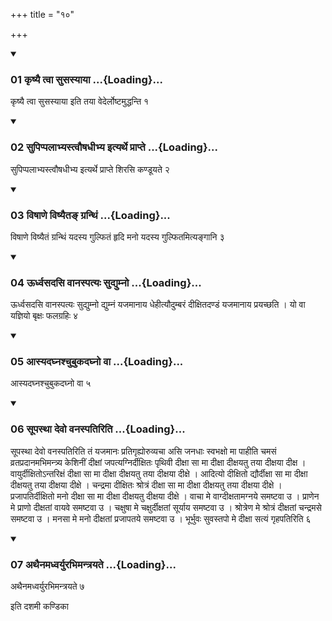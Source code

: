 +++
title = "१०"

+++

<div class="js_include" includetitle="true" newlevelforh1="3" unfilled="" url="/vedAH_yajuH/taittirIyam/sUtram/ApastambaH/shrautam/vishvAsa-prastutiH/10/10/01_kRShyai_tvA_susasyAyA.md">
<details open><summary><h3>01 कृष्यै त्वा सुसस्याया ...{Loading}...</h3></summary>

कृष्यै त्वा सुसस्याया इति तया वेदेर्लोष्टमुद्धन्ति १
</details>
</div>

<div class="js_include collapsed" newlevelforh1="4" title="सर्वाष् टीकाः" url="/vedAH_yajuH/taittirIyam/sUtram/ApastambaH/shrautam/sarvASh_TIkAH/10/10/01_kRShyai_tvA_susasyAyA.md"> </div>



<div class="js_include collapsed" newlevelforh1="4" title="मूलम्" url="/vedAH_yajuH/taittirIyam/sUtram/ApastambaH/shrautam/mUlam/10/10/01_kRShyai_tvA_susasyAyA.md"> </div>


<div class="js_include" includetitle="true" newlevelforh1="3" unfilled="" url="/vedAH_yajuH/taittirIyam/sUtram/ApastambaH/shrautam/vishvAsa-prastutiH/10/10/02_supippalAbhyastvauShadhIbhya_ityarthe_prApte.md">
<details open><summary><h3>02 सुपिप्पलाभ्यस्त्वौषधीभ्य इत्यर्थे प्राप्ते ...{Loading}...</h3></summary>

सुपिप्पलाभ्यस्त्वौषधीभ्य इत्यर्थे प्राप्ते शिरसि कण्डूयते २
</details>
</div>

<div class="js_include collapsed" newlevelforh1="4" title="सर्वाष् टीकाः" url="/vedAH_yajuH/taittirIyam/sUtram/ApastambaH/shrautam/sarvASh_TIkAH/10/10/02_supippalAbhyastvauShadhIbhya_ityarthe_prApte.md"> </div>



<div class="js_include collapsed" newlevelforh1="4" title="मूलम्" url="/vedAH_yajuH/taittirIyam/sUtram/ApastambaH/shrautam/mUlam/10/10/02_supippalAbhyastvauShadhIbhya_ityarthe_prApte.md"> </div>


<div class="js_include" includetitle="true" newlevelforh1="3" unfilled="" url="/vedAH_yajuH/taittirIyam/sUtram/ApastambaH/shrautam/vishvAsa-prastutiH/10/10/03_viShANe_viShyaita~N_granthiM.md">
<details open><summary><h3>03 विषाणे विष्यैतङ् ग्रन्थिं ...{Loading}...</h3></summary>

विषाणे विष्यैतं ग्रन्थिं यदस्य गुल्फितं हृदि मनो यदस्य गुल्फितमित्यङ्गानि ३
</details>
</div>

<div class="js_include collapsed" newlevelforh1="4" title="सर्वाष् टीकाः" url="/vedAH_yajuH/taittirIyam/sUtram/ApastambaH/shrautam/sarvASh_TIkAH/10/10/03_viShANe_viShyaita~N_granthiM.md"> </div>



<div class="js_include collapsed" newlevelforh1="4" title="मूलम्" url="/vedAH_yajuH/taittirIyam/sUtram/ApastambaH/shrautam/mUlam/10/10/03_viShANe_viShyaita~N_granthiM.md"> </div>


<div class="js_include" includetitle="true" newlevelforh1="3" unfilled="" url="/vedAH_yajuH/taittirIyam/sUtram/ApastambaH/shrautam/vishvAsa-prastutiH/10/10/04_Urdhvasadasi_vAnaspatyaH_sudyumno.md">
<details open><summary><h3>04 ऊर्ध्वसदसि वानस्पत्यः सुद्युम्नो ...{Loading}...</h3></summary>

ऊर्ध्वसदसि वानस्पत्यः सुद्युम्नो द्युम्नं यजमानाय धेहीत्यौदुम्बरं दीक्षितदण्डं यजमानाय प्रयच्छति । यो वा यज्ञियो बृक्षः फलग्रहिः ४
</details>
</div>

<div class="js_include collapsed" newlevelforh1="4" title="सर्वाष् टीकाः" url="/vedAH_yajuH/taittirIyam/sUtram/ApastambaH/shrautam/sarvASh_TIkAH/10/10/04_Urdhvasadasi_vAnaspatyaH_sudyumno.md"> </div>



<div class="js_include collapsed" newlevelforh1="4" title="मूलम्" url="/vedAH_yajuH/taittirIyam/sUtram/ApastambaH/shrautam/mUlam/10/10/04_Urdhvasadasi_vAnaspatyaH_sudyumno.md"> </div>


<div class="js_include" includetitle="true" newlevelforh1="3" unfilled="" url="/vedAH_yajuH/taittirIyam/sUtram/ApastambaH/shrautam/vishvAsa-prastutiH/10/10/05_Asyadaghnashchubukadaghno_vA.md">
<details open><summary><h3>05 आस्यदघ्नश्चुबुकदघ्नो वा ...{Loading}...</h3></summary>

आस्यदघ्नश्चुबुकदघ्नो वा ५
</details>
</div>

<div class="js_include collapsed" newlevelforh1="4" title="सर्वाष् टीकाः" url="/vedAH_yajuH/taittirIyam/sUtram/ApastambaH/shrautam/sarvASh_TIkAH/10/10/05_Asyadaghnashchubukadaghno_vA.md"> </div>



<div class="js_include collapsed" newlevelforh1="4" title="मूलम्" url="/vedAH_yajuH/taittirIyam/sUtram/ApastambaH/shrautam/mUlam/10/10/05_Asyadaghnashchubukadaghno_vA.md"> </div>


<div class="js_include" includetitle="true" newlevelforh1="3" unfilled="" url="/vedAH_yajuH/taittirIyam/sUtram/ApastambaH/shrautam/vishvAsa-prastutiH/10/10/06_sUpasthA_devo_vanaspatiriti.md">
<details open><summary><h3>06 सूपस्था देवो वनस्पतिरिति ...{Loading}...</h3></summary>

सूपस्था देवो वनस्पतिरिति तं यजमानः प्रतिगृह्योरुव्यचा असि जनधाः स्वभक्षो मा पाहीति चमसं व्रतप्रदानमभिमन्त्र्य केशिनीं दीक्षां जपत्यग्निर्दीक्षितः पृथिवी दीक्षा सा मा दीक्षा दीक्षयतु तया दीक्षया दीक्ष । वायुर्दीक्षितोऽन्तरिक्षं दीक्षा सा मा दीक्षा दीक्षयतु तया दीक्षया दीक्षे । आदित्यो दीक्षितो द्यौर्दीक्षा सा मा दीक्षा दीक्षयतु तया दीक्षया दीक्षे । चन्द्रमा दीक्षितः श्रोत्रं दीक्षा सा मा दीक्षा दीक्षयतु तया दीक्षया दीक्षे । प्रजापतिर्दीक्षितो मनो दीक्षा सा मा दीक्षा दीक्षयतु दीक्षया दीक्षे । वाचा मे वाग्दीक्षतामग्नये समष्टवा उ । प्राणेन मे प्राणो दीक्षतां वायवे समष्टवा उ । चक्षुषा मे चक्षुर्दीक्षतां सूर्याय समष्टवा उ । श्रोत्रेण मे श्रोत्रं दीक्षतां चन्द्रमसे समष्टवा उ । मनसा मे मनो दीक्षतां प्रजापतये समष्टवा उ । भूर्भुवः सुवस्तपो मे दीक्षा सत्यं गृहपतिरिति ६
</details>
</div>

<div class="js_include collapsed" newlevelforh1="4" title="सर्वाष् टीकाः" url="/vedAH_yajuH/taittirIyam/sUtram/ApastambaH/shrautam/sarvASh_TIkAH/10/10/06_sUpasthA_devo_vanaspatiriti.md"> </div>



<div class="js_include collapsed" newlevelforh1="4" title="मूलम्" url="/vedAH_yajuH/taittirIyam/sUtram/ApastambaH/shrautam/mUlam/10/10/06_sUpasthA_devo_vanaspatiriti.md"> </div>


<div class="js_include" includetitle="true" newlevelforh1="3" unfilled="" url="/vedAH_yajuH/taittirIyam/sUtram/ApastambaH/shrautam/vishvAsa-prastutiH/10/10/07_athainamadhvaryurabhimantrayate.md">
<details open><summary><h3>07 अथैनमध्वर्युरभिमन्त्रयते ...{Loading}...</h3></summary>

अथैनमध्वर्युरभिमन्त्रयते ७
</details>
</div>

<div class="js_include collapsed" newlevelforh1="4" title="सर्वाष् टीकाः" url="/vedAH_yajuH/taittirIyam/sUtram/ApastambaH/shrautam/sarvASh_TIkAH/10/10/07_athainamadhvaryurabhimantrayate.md"> </div>



<div class="js_include collapsed" newlevelforh1="4" title="मूलम्" url="/vedAH_yajuH/taittirIyam/sUtram/ApastambaH/shrautam/mUlam/10/10/07_athainamadhvaryurabhimantrayate.md"> </div>





  
इति दशमी कण्डिका 
